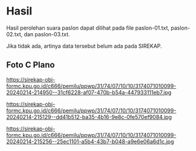 # Hasil

Hasil perolehan suara paslon dapat dilihat pada file paslon-01.txt, paslon-02.txt, dan paslon-03.txt.

Jika tidak ada, artinya data tersebut belum ada pada SIREKAP.

## Foto C Plano

https://sirekap-obj-formc.kpu.go.id/c666/pemilu/ppwp/31/74/07/10/10/3174071010099-20240214-214950--31cf6228-af07-470b-b54a-447933111eb7.jpg

https://sirekap-obj-formc.kpu.go.id/c666/pemilu/ppwp/31/74/07/10/10/3174071010099-20240214-215129--dd41b512-ba35-4b16-9e8c-0fe570ef9084.jpg

https://sirekap-obj-formc.kpu.go.id/c666/pemilu/ppwp/31/74/07/10/10/3174071010099-20240214-215256--25ec1101-a5b4-43b7-b048-a9e6e06a6d1c.jpg

